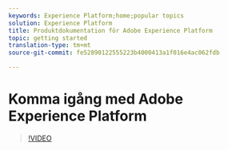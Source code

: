 ```yaml
---
keywords: Experience Platform;home;popular topics
solution: Experience Platform
title: Produktdokumentation för Adobe Experience Platform
topic: getting started
translation-type: tm+mt
source-git-commit: fe52890122555223b4000413a1f016e4ac062fdb

---
```



# Komma igång med Adobe Experience Platform

>[!VIDEO](https://video.tv.adobe.com/v/27361?quality=12)